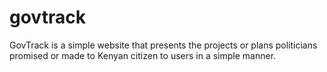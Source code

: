 # govtrack
GovTrack is a simple website that presents the projects or plans politicians promised or made to Kenyan citizen to users in a simple manner. 
